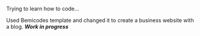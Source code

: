 Trying to learn how to code...

Used Bemicodes template and changed it to create a business website with a blog. 
***Work in progress***
